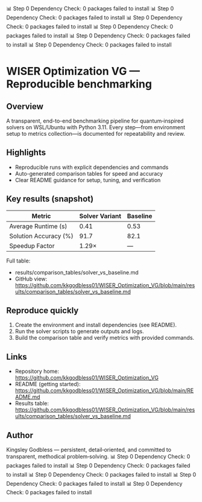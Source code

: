 📊 Step 0 Dependency Check: 0 packages failed to install
📊 Step 0 Dependency Check: 0 packages failed to install
📊 Step 0 Dependency Check: 0 packages failed to install
📊 Step 0 Dependency Check: 0 packages failed to install
📊 Step 0 Dependency Check: 0 packages failed to install
📊 Step 0 Dependency Check: 0 packages failed to install
# WISER Optimization VG — Reproducible benchmarking

## Overview
A transparent, end-to-end benchmarking pipeline for quantum‑inspired solvers on WSL/Ubuntu with Python 3.11. Every step—from environment setup to metrics collection—is documented for repeatability and review.

## Highlights
- Reproducible runs with explicit dependencies and commands
- Auto-generated comparison tables for speed and accuracy
- Clear README guidance for setup, tuning, and verification

## Key results (snapshot)
| Metric                | Solver Variant | Baseline |
|-----------------------|----------------|----------|
| Average Runtime (s) | 0.41 | 0.53 |
| Solution Accuracy (%) | 91.7 | 82.1 |
| Speedup Factor | 1.29× | — |

Full table:
- results/comparison_tables/solver_vs_baseline.md
- GitHub view: https://github.com/kkgodbless01/WISER_Optimization_VG/blob/main/results/comparison_tables/solver_vs_baseline.md

## Reproduce quickly
1. Create the environment and install dependencies (see README).
2. Run the solver scripts to generate outputs and logs.
3. Build the comparison table and verify metrics with provided commands.

## Links
- Repository home: https://github.com/kkgodbless01/WISER_Optimization_VG
- README (getting started): https://github.com/kkgodbless01/WISER_Optimization_VG/blob/main/README.md
- Results table: https://github.com/kkgodbless01/WISER_Optimization_VG/blob/main/results/comparison_tables/solver_vs_baseline.md

## Author
Kingsley Godbless — persistent, detail‑oriented, and committed to transparent, methodical problem‑solving.
📊 Step 0 Dependency Check: 0 packages failed to install
📊 Step 0 Dependency Check: 0 packages failed to install
📊 Step 0 Dependency Check: 0 packages failed to install
📊 Step 0 Dependency Check: 0 packages failed to install
📊 Step 0 Dependency Check: 0 packages failed to install
